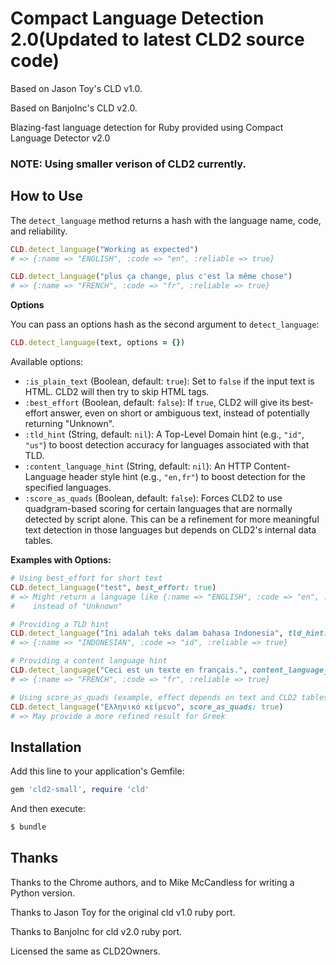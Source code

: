 # Compact Language Detection 2.0(Updated to latest CLD2 source code)

Based on Jason Toy's CLD v1.0.

Based on BanjoInc's CLD v2.0.

Blazing-fast language detection for Ruby provided using Compact Language Detector v2.0

### NOTE: Using smaller verison of CLD2 currently.

## How to Use

The `detect_language` method returns a hash with the language name, code, and reliability.

```ruby
CLD.detect_language("Working as expected")
# => {:name => "ENGLISH", :code => "en", :reliable => true}

CLD.detect_language("plus ça change, plus c'est la même chose")
# => {:name => "FRENCH", :code => "fr", :reliable => true}
```

**Options**

You can pass an options hash as the second argument to `detect_language`:

```ruby
CLD.detect_language(text, options = {})
```

Available options:

*   `:is_plain_text` (Boolean, default: `true`): Set to `false` if the input text is HTML. CLD2 will then try to skip HTML tags.
*   `:best_effort` (Boolean, default: `false`): If `true`, CLD2 will give its best-effort answer, even on short or ambiguous text, instead of potentially returning "Unknown".
*   `:tld_hint` (String, default: `nil`): A Top-Level Domain hint (e.g., `"id"`, `"us"`) to boost detection accuracy for languages associated with that TLD.
*   `:content_language_hint` (String, default: `nil`): An HTTP Content-Language header style hint (e.g., `"en,fr"`) to boost detection for the specified languages.
*   `:score_as_quads` (Boolean, default: `false`): Forces CLD2 to use quadgram-based scoring for certain languages that are normally detected by script alone. This can be a refinement for more meaningful text detection in those languages but depends on CLD2's internal data tables.

**Examples with Options:**

```ruby
# Using best_effort for short text
CLD.detect_language("test", best_effort: true)
# => Might return a language like {:name => "ENGLISH", :code => "en", :reliable => false}
#    instead of "Unknown"

# Providing a TLD hint
CLD.detect_language("Ini adalah teks dalam bahasa Indonesia", tld_hint: "id")
# => {:name => "INDONESIAN", :code => "id", :reliable => true}

# Providing a content language hint
CLD.detect_language("Ceci est un texte en français.", content_language_hint: "fr,en")
# => {:name => "FRENCH", :code => "fr", :reliable => true}

# Using score_as_quads (example, effect depends on text and CLD2 tables)
CLD.detect_language("Ελληνικό κείμενο", score_as_quads: true)
# => May provide a more refined result for Greek
```

## Installation

Add this line to your application's Gemfile:

```ruby
gem 'cld2-small', require 'cld'
```

And then execute:

```sh
$ bundle
```

## Thanks

Thanks to the Chrome authors, and to Mike McCandless for writing a Python version.

Thanks to Jason Toy for the original cld v1.0 ruby port.

Thanks to BanjoInc for cld v2.0 ruby port.

Licensed the same as CLD2Owners.
